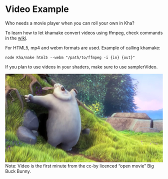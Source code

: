 # Video Example
Who needs a movie player when you can roll your own in Kha?

To learn how to let khamake convert videos using ffmpeg, check commands in the [wiki](https://github.com/KTXSoftware/Kha/wiki/Examples).

For HTML5, mp4 and webm formats are used. Example of calling khamake:

	node Kha/make html5 --webm "/path/to/ffmpeg -i {in} {out}"
	
If you plan to use videos in your shaders, make sure to use samplerVideo.

![](bunny.jpg)
Note:
Video is the first minute from the cc-by licenced “open movie” Big Buck Bunny.
